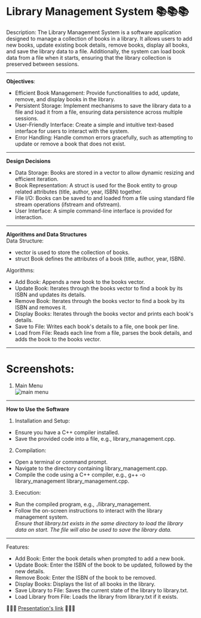 # Library Management System 📚📚📚
Description:
The Library Management System is a software application designed to manage a collection of books in a library. It allows users to add new books, update existing book details, remove books, display all books, and save the library data to a file. Additionally, the system can load book data from a file when it starts, ensuring that the library collection is preserved between sessions.<br>
***
**Objectives**:
* Efficient Book Management: Provide functionalities to add, update, remove, and display books in the library.
* Persistent Storage: Implement mechanisms to save the library data to a file and load it from a file, ensuring data persistence across multiple sessions.
* User-Friendly Interface: Create a simple and intuitive text-based interface for users to interact with the system.
* Error Handling: Handle common errors gracefully, such as attempting to update or remove a book that does not exist.<br>
***
**Design Decisions**<br>
* Data Storage: Books are stored in a vector to allow dynamic resizing and efficient iteration.
* Book Representation: A struct is used for the Book entity to group related attributes (title, author, year, ISBN) together.
* File I/O: Books can be saved to and loaded from a file using standard file stream operations (ifstream and ofstream).
* User Interface: A simple command-line interface is provided for interaction.
***
**Algorithms and Data Structures**<br>
Data Structure: <br>

* vector<Book> is used to store the collection of books.
* struct Book defines the attributes of a book (title, author, year, ISBN).

Algorithms:

* Add Book: Appends a new book to the books vector.
* Update Book: Iterates through the books vector to find a book by its ISBN and updates its details.
* Remove Book: Iterates through the books vector to find a book by its ISBN and removes it.
* Display Books: Iterates through the books vector and prints each book's details.
* Save to File: Writes each book's details to a file, one book per line.
* Load from File: Reads each line from a file, parses the book details, and adds the book to the books vector.
***

# Screenshots:
1. Main Menu <br>
  ![main menu](https://github.com/teyvas/Library-manager/assets/150505028/ec8b16a9-4b1a-44dd-b172-8348453aa502)<br>
***

**How to Use the Software**
1. Installation and Setup:
  * Ensure you have a C++ compiler installed.
  * Save the provided code into a file, e.g., library_management.cpp.
2. Compilation:
 * Open a terminal or command prompt.
 * Navigate to the directory containing library_management.cpp.
 * Compile the code using a C++ compiler, e.g., g++ -o library_management library_management.cpp.

3. Execution:
  * Run the compiled program, e.g., ./library_management.
  * Follow the on-screen instructions to interact with the library management system. <br>
  *Ensure that library.txt exists in the same directory to load the library data on start. The file will also be used to save the library data.*
***
Features:

* Add Book: Enter the book details when prompted to add a new book.
* Update Book: Enter the ISBN of the book to be updated, followed by the new details.
* Remove Book: Enter the ISBN of the book to be removed.
* Display Books: Displays the list of all books in the library.
* Save Library to File: Saves the current state of the library to library.txt.
* Load Library from File: Loads the library from library.txt if it exists. <br>

📖📖📖
[Presentation's link](https://docs.google.com/presentation/d/1Fhk7YSHGQWPs4a_AJttf8622MfmWL6HNlNlvMBVhPIk/edit?usp=sharing "Presentation")
📖📖📖
